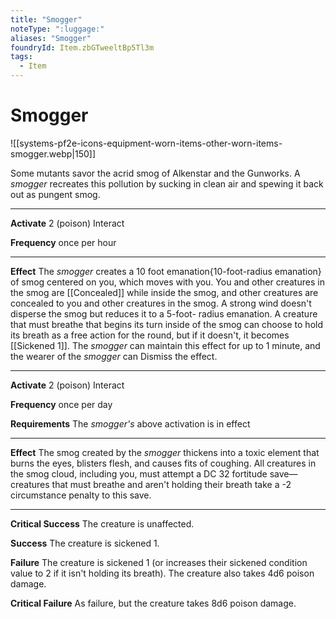 ```yaml
---
title: "Smogger"
noteType: ":luggage:"
aliases: "Smogger"
foundryId: Item.zbGTweeltBp5Tl3m
tags:
  - Item
---
```


# Smogger
![[systems-pf2e-icons-equipment-worn-items-other-worn-items-smogger.webp|150]]

Some mutants savor the acrid smog of Alkenstar and the Gunworks. A _smogger_ recreates this pollution by sucking in clean air and spewing it back out as pungent smog.

* * *

**Activate** 2 (poison) Interact

**Frequency** once per hour

* * *

**Effect** The _smogger_ creates a 10 foot emanation{10-foot-radius emanation} of smog centered on you, which moves with you. You and other creatures in the smog are [[Concealed]] while inside the smog, and other creatures are concealed to you and other creatures in the smog. A strong wind doesn't disperse the smog but reduces it to a 5-foot- radius emanation. A creature that must breathe that begins its turn inside of the smog can choose to hold its breath as a free action for the round, but if it doesn't, it becomes [[Sickened 1]]. The _smogger_ can maintain this effect for up to 1 minute, and the wearer of the _smogger_ can Dismiss the effect.

* * *

**Activate** 2 (poison) Interact

**Frequency** once per day

**Requirements** The _smogger's_ above activation is in effect

* * *

**Effect** The smog created by the _smogger_ thickens into a toxic element that burns the eyes, blisters flesh, and causes fits of coughing. All creatures in the smog cloud, including you, must attempt a DC 32 fortitude save—creatures that must breathe and aren't holding their breath take a -2 circumstance penalty to this save.

* * *

**Critical Success** The creature is unaffected.

**Success** The creature is sickened 1.

**Failure** The creature is sickened 1 (or increases their sickened condition value to 2 if it isn't holding its breath). The creature also takes 4d6 poison damage.

**Critical Failure** As failure, but the creature takes 8d6 poison damage.
